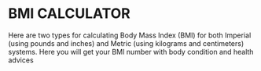 # BMI CALCULATOR
   Here are two types for calculating Body Mass Index (BMI) for both Imperial (using pounds and inches) and Metric (using kilograms and centimeters) systems. Here you will get your BMI number with body condition and health advices 